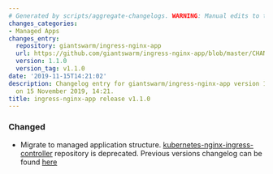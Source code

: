 ```yaml
---
# Generated by scripts/aggregate-changelogs. WARNING: Manual edits to this files will be overwritten.
changes_categories:
- Managed Apps
changes_entry:
  repository: giantswarm/ingress-nginx-app
  url: https://github.com/giantswarm/ingress-nginx-app/blob/master/CHANGELOG.md#110
  version: 1.1.0
  version_tag: v1.1.0
date: '2019-11-15T14:21:02'
description: Changelog entry for giantswarm/ingress-nginx-app version 1.1.0, published
  on 15 November 2019, 14:21.
title: ingress-nginx-app release v1.1.0
---
```


### Changed
- Migrate to managed application structure.
[kubernetes-nginx-ingress-controller](https://github.com/giantswarm/kubernetes-nginx-ingress-controller) repository is deprecated.
Previous versions changelog can be found [here](https://github.com/giantswarm/kubernetes-nginx-ingress-controller/blob/master/CHANGELOG.md)
